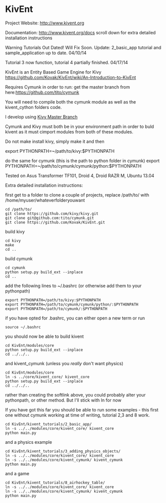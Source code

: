 KivEnt
======
Project Website: http://www.kivent.org

Documentation: http://www.kivent.org/docs
scroll down for extra detailed installation instructions

Warning Tutorials Out Dated! Will Fix Soon.
Update: 2_basic_app tutorial and sample_application up to date. 04/10/14

Tutorial 3 now function, tutorial 4 partially finished. 04/17/14

KivEnt is an Entity Based Game Engine for Kivy
https://github.com/Kovak/KivEnt/wiki/An-Introduction-to-KivEnt

Requires Cymunk in order to run: 
get the master branch from here:https://github.com/tito/cymunk

You will need to compile both the cymunk module as well as the kivent_cython folders code.

I develop using [Kivy Master Branch](https://github.com/kivy/kivy)

Cymunk and Kivy must both be in your environment path in order to buld kivent as it must cimport modules from both of these modules.

Do not make install kivy, simply make it and then

export PYTHONPATH=~/path/to/kivy:$PYTHONPATH 

do the same for cymunk
(this is the path to python folder in cymunk)
export PYTHONPATH=~/path/to/cymunk/cymunk/python:$PYTHONPATH



Tested on Asus Transformer TF101, Droid 4, Droid RAZR M, Ubuntu 13.04 

Extra detailed installation instructions:

first get to a folder to clone a couple of projects, replace /path/to/ with /home/myuser/whateverfolderyouwant

    cd /path/to/
    git clone https://github.com/kivy/kivy.git
    git clone git@github.com:tito/cymunk.git
    git clone https://github.com/Kovak/KivEnt.git

build kivy

    cd kivy
    make
    cd ..

build cymunk

    cd cymunk
    python setup.py build_ext --inplace
    cd ..

add the following lines to ~/.bashrc (or otherwise add them to your pythonpath)

    export PYTHONPATH=/path/to/kivy:$PYTHONPATH 
    export PYTHONPATH=/path/to/cymunk/cymunk/python/:$PYTHONPATH 
    export PYTHONPATH=/path/to/cymunk/:$PYTHONPATH 

if you have opted for .bashrc, you can either open a new term or run

    source ~/.bashrc

you should now be able to build kivent

    cd KivEnt/modules/core
    python setup.py build_ext --inplace
    cd ../../..
    
and kivent_cymunk (unless you *really* don't want physics)

    cd KivEnt/modules/core
    ln -s ../core/kivent_core/ kivent_core
    python setup.py build_ext --inplace
    cd ../../..
    
rather than creating the softlink above, you could probably alter your pythonpath, or other method. But I'll stick with ln for now

If you have got this far you should be able to run some examples - this first one without cymunk working
at time of writing, tutorial 2,3 and 8 work.

    cd KivEnt/kivent_tutorials/2_basic_app/
    ln -s ../../modules/core/kivent_core/ kivent_core
    python main.py

and a physics example

    cd KivEnt/kivent_tutorials/3_adding_physics_objects/
    ln -s ../../modules/core/kivent_core/ kivent_core
    ln -s ../../modules/core/kivent_cymunk/ kivent_cymunk
    python main.py

and a game

    cd KivEnt/kivent_tutorials/8_airhockey_table/
    ln -s ../../modules/core/kivent_core/ kivent_core
    ln -s ../../modules/core/kivent_cymunk/ kivent_cymunk
    python main.py
